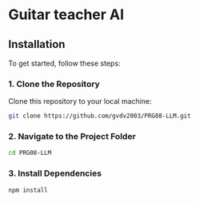 # Guitar teacher AI


## Installation

To get started, follow these steps:

### 1. Clone the Repository

Clone this repository to your local machine:

```bash
git clone https://github.com/gvdv2003/PRG08-LLM.git
```

### 2. Navigate to the Project Folder

```bash
cd PRG08-LLM
```

### 3. Install Dependencies

```bash
npm install
```
